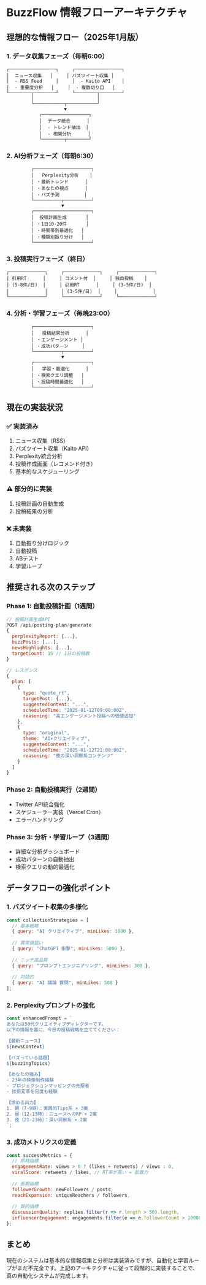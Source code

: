 # BuzzFlow 情報フローアーキテクチャ

## 理想的な情報フロー（2025年1月版）

### 1. データ収集フェーズ（毎朝6:00）
```
┌─────────────────┐     ┌─────────────────┐
│  ニュース収集   │     │ バズツイート収集 │
│  - RSS Feed     │     │  - Kaito API    │
│  - 重要度分析   │     │  - 複数切り口   │
└────────┬────────┘     └────────┬────────┘
         │                       │
         └───────────┬───────────┘
                     ▼
            ┌─────────────────┐
            │  データ統合      │
            │  - トレンド抽出  │
            │  - 相関分析      │
            └────────┬────────┘
```

### 2. AI分析フェーズ（毎朝6:30）
```
         ┌─────────────────────┐
         │   Perplexity分析    │
         │ ・最新トレンド      │
         │ ・あなたの視点      │
         │ ・バズ予測         │
         └──────────┬──────────┘
                    ▼
         ┌─────────────────────┐
         │  投稿計画生成       │
         │ ・1日10-20件       │
         │ ・時間帯別最適化   │
         │ ・種類別振り分け   │
         └─────────────────────┘
```

### 3. 投稿実行フェーズ（終日）
```
┌─────────────┐     ┌─────────────┐     ┌─────────────┐
│ 引用RT      │     │ コメント付  │     │ 独自投稿    │
│ (5-8件/日)  │     │ 引用RT      │     │ (3-5件/日)  │
│             │     │ (3-5件/日)  │     │             │
└─────────────┘     └─────────────┘     └─────────────┘
```

### 4. 分析・学習フェーズ（毎晩23:00）
```
         ┌─────────────────────┐
         │   投稿結果分析      │
         │ ・エンゲージメント │
         │ ・成功パターン     │
         └──────────┬──────────┘
                    ▼
         ┌─────────────────────┐
         │   学習・最適化      │
         │ ・検索クエリ調整   │
         │ ・投稿時間最適化   │
         └─────────────────────┘
```

## 現在の実装状況

### ✅ 実装済み
1. ニュース収集（RSS）
2. バズツイート収集（Kaito API）
3. Perplexity統合分析
4. 投稿作成画面（レコメンド付き）
5. 基本的なスケジューリング

### ⚠️ 部分的に実装
1. 投稿計画の自動生成
2. 投稿結果の分析

### ❌ 未実装
1. 自動振り分けロジック
2. 自動投稿
3. ABテスト
4. 学習ループ

## 推奨される次のステップ

### Phase 1: 自動投稿計画（1週間）
```javascript
// 投稿計画生成API
POST /api/posting-plan/generate
{
  perplexityReport: {...},
  buzzPosts: [...],
  newsHighlights: [...],
  targetCount: 15 // 1日の投稿数
}

// レスポンス
{
  plan: [
    {
      type: "quote_rt",
      targetPost: {...},
      suggestedContent: "...",
      scheduledTime: "2025-01-12T09:00:00Z",
      reasoning: "高エンゲージメント投稿への価値追加"
    },
    {
      type: "original",
      theme: "AI×クリエイティブ",
      suggestedContent: "...",
      scheduledTime: "2025-01-12T21:00:00Z",
      reasoning: "夜の深い洞察系コンテンツ"
    }
  ]
}
```

### Phase 2: 自動投稿実行（2週間）
- Twitter API統合強化
- スケジューラー実装（Vercel Cron）
- エラーハンドリング

### Phase 3: 分析・学習ループ（3週間）
- 詳細な分析ダッシュボード
- 成功パターンの自動抽出
- 検索クエリの動的最適化

## データフローの強化ポイント

### 1. バズツイート収集の多様化
```javascript
const collectionStrategies = [
  // 基本戦略
  { query: "AI クリエイティブ", minLikes: 1000 },
  
  // 異常値狙い
  { query: "ChatGPT 衝撃", minLikes: 5000 },
  
  // ニッチ高品質
  { query: "プロンプトエンジニアリング", minLikes: 300 },
  
  // 対話的
  { query: "AI 議論 質問", minLikes: 500 }
];
```

### 2. Perplexityプロンプトの強化
```javascript
const enhancedPrompt = `
あなたは50代クリエイティブディレクターです。
以下の情報を基に、今日の投稿戦略を立ててください：

【最新ニュース】
${newsContext}

【バズっている話題】
${buzzingTopics}

【あなたの強み】
- 23年の映像制作経験
- プロジェクションマッピングの先駆者
- 技術変革を何度も経験

【求める出力】
1. 朝（7-9時）：実践的Tips系 × 3案
2. 昼（12-13時）：ニュースへのRP × 2案  
3. 夜（21-23時）：深い洞察系 × 2案
`;
```

### 3. 成功メトリクスの定義
```javascript
const successMetrics = {
  // 即時指標
  engagementRate: views > 0 ? (likes + retweets) / views : 0,
  viralScore: retweets / likes, // RT率が高い = 拡散力
  
  // 長期指標
  followerGrowth: newFollowers / posts,
  reachExpansion: uniqueReachers / followers,
  
  // 質的指標
  discussionQuality: replies.filter(r => r.length > 50).length,
  influencerEngagement: engagements.filter(e => e.followerCount > 10000).length
};
```

## まとめ

現在のシステムは基本的な情報収集と分析は実装済みですが、自動化と学習ループがまだ不完全です。上記のアーキテクチャに従って段階的に実装することで、真の自動化システムが完成します。